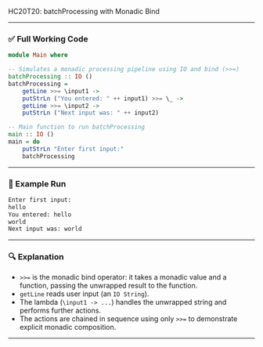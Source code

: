 HC20T20: batchProcessing with Monadic Bind

---

### ✅ Full Working Code

```haskell
module Main where

-- Simulates a monadic processing pipeline using IO and bind (>>=)
batchProcessing :: IO ()
batchProcessing =
    getLine >>= \input1 ->
    putStrLn ("You entered: " ++ input1) >>= \_ ->
    getLine >>= \input2 ->
    putStrLn ("Next input was: " ++ input2)

-- Main function to run batchProcessing
main :: IO ()
main = do
    putStrLn "Enter first input:"
    batchProcessing
```

---

### 🧪 Example Run

```bash
Enter first input:
hello
You entered: hello
world
Next input was: world
```

---

### 🔍 Explanation

* `>>=` is the monadic bind operator: it takes a monadic value and a function, passing the unwrapped result to the function.
* `getLine` reads user input (an `IO String`).
* The lambda (`\input1 -> ...`) handles the unwrapped string and performs further actions.
* The actions are chained in sequence using only `>>=` to demonstrate explicit monadic composition.

---
